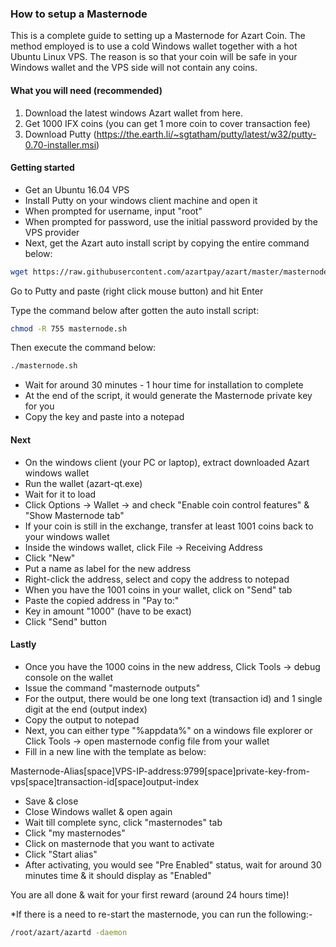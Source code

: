 ### How to setup a Masternode ###
This is a complete guide to setting up a Masternode for Azart Coin. The method employed is to use a cold Windows wallet together with a hot Ubuntu Linux VPS.  The reason is so that your coin will be safe in your Windows wallet and the VPS side will not contain any coins.

#### What you will need (recommended) ####
1. Download the latest windows Azart wallet from here.
2. Get 1000 IFX coins (you can get 1 more coin to cover transaction fee)
3. Download Putty (https://the.earth.li/~sgtatham/putty/latest/w32/putty-0.70-installer.msi)

#### Getting started ####
- Get an Ubuntu 16.04 VPS
- Install Putty on your windows client machine and open it
- When prompted for username, input "root"
- When prompted for password, use the initial password provided by the VPS provider
- Next, get the Azart auto install script by copying the entire command below:

```bash
wget https://raw.githubusercontent.com/azartpay/azart/master/masternode.sh
```

Go to Putty and paste (right click mouse button) and hit Enter

Type the command below after gotten the auto install script:

```bash
chmod -R 755 masternode.sh
```

Then execute the command below:

```bash
./masternode.sh
```

- Wait for around 30 minutes - 1 hour time for installation to complete
- At the end of the script, it would generate the Masternode private key for you
- Copy the key and paste into a notepad

#### Next ####
- On the windows client (your PC or laptop), extract downloaded Azart windows wallet
- Run the wallet (azart-qt.exe)
- Wait for it to load
- Click Options -> Wallet -> and check "Enable coin control features" & "Show Masternode tab"
- If your coin is still in the exchange, transfer at least 1001 coins back to your windows wallet
- Inside the windows wallet, click File -> Receiving Address
- Click "New"
- Put a name as label for the new address
- Right-click the address, select and copy the address to notepad
- When you have the 1001 coins in your wallet, click on "Send" tab
- Paste the copied address in "Pay to:"
- Key in amount "1000" (have to be exact)
- Click "Send" button

#### Lastly ####
- Once you have the 1000 coins in the new address, Click Tools -> debug console on the wallet
- Issue the command "masternode outputs"
- For the output, there would be one long text (transaction id) and 1 single digit at the end (output index)
- Copy the output to notepad
- Next, you can either type "%appdata%" on a windows file explorer or Click Tools -> open masternode config file from your wallet
- Fill in a new line with the template as below:

Masternode-Alias[space]VPS-IP-address:9799[space]private-key-from-vps[space]transaction-id[space]output-index

- Save & close
- Close Windows wallet & open again
- Wait till complete sync, click "masternodes" tab
- Click "my masternodes"
- Click on masternode that you want to activate
- Click "Start alias"
- After activating, you would see "Pre Enabled" status, wait for around 30 minutes time & it should display as "Enabled"

You are all done & wait for your first reward (around 24 hours time)!

*If there is a need to re-start the masternode, you can run the following:-

```bash
/root/azart/azartd -daemon
```
 
